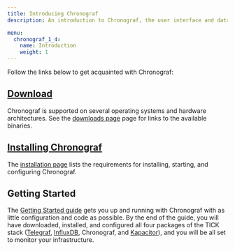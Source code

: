 ```yaml
---
title: Introducing Chronograf
description: An introduction to Chronograf, the user interface and data visualization component for the InfluxData Platform. Includes documentation on getting started, installation, and downloading.

menu:
  chronograf_1_4:
    name: Introduction
    weight: 1
---
```


Follow the links below to get acquainted with Chronograf:

## [Download](https://portal.influxdata.com/downloads)
Chronograf is supported on several operating systems and hardware architectures.
See the [downloads page](https://portal.influxdata.com/downloads) page for links to the available binaries.

## [Installing Chronograf](/chronograf/latest/introduction/installation/)
The [installation page](/chronograf/latest/introduction/installation/) lists the requirements for installing, starting, and configuring Chronograf.

## Getting Started
The [Getting Started guide](/chronograf/latest/introduction/getting-started/) gets you up and running with Chronograf with as little configuration and code as possible.
By the end of the guide, you will have downloaded, installed, and configured all four packages of the
TICK stack ([Telegraf](https://github.com/influxdata/telegraf), [InfluxDB](https://github.com/influxdata/influxdb), Chronograf, and [Kapacitor](https://github.com/influxdata/kapacitor)), and you will be all set to monitor your infrastructure.
